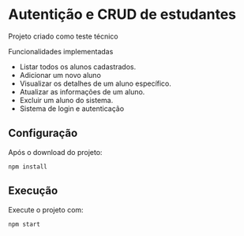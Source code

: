 # Autentição e CRUD de estudantes

Projeto criado como teste técnico 

Funcionalidades implementadas

- Listar todos os alunos cadastrados.
- Adicionar um novo aluno
- Visualizar os detalhes de um aluno específico.
- Atualizar as informações de um aluno.
- Excluir um aluno do sistema.
- Sistema de login e autenticação

## Configuração

Após o download do projeto:

`npm install`

## Execução 

Execute o projeto com:

`npm start`